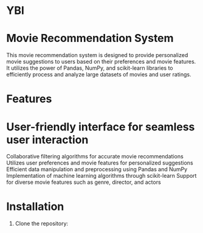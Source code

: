 # YBI
# Movie Recommendation System
This movie recommendation system is designed to provide personalized movie suggestions to users based on their preferences and movie features. It utilizes the power of Pandas, NumPy, and scikit-learn libraries to efficiently process and analyze large datasets of movies and user ratings.

# Features
# User-friendly interface for seamless user interaction
Collaborative filtering algorithms for accurate movie recommendations
Utilizes user preferences and movie features for personalized suggestions
Efficient data manipulation and preprocessing using Pandas and NumPy
Implementation of machine learning algorithms through scikit-learn
Support for diverse movie features such as genre, director, and actors

# Installation
1. Clone the repository:

